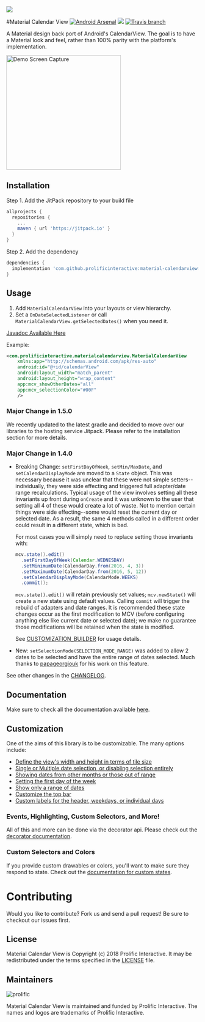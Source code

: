 <img src="/images/hero.png"/>

#Material Calendar View 
[![Android Arsenal](https://img.shields.io/badge/Android%20Arsenal-Material%20Calendar%20View-blue.svg?style=flat)](https://android-arsenal.com/details/1/1531) [![](https://jitpack.io/v/prolificinteractive/material-calendarview.svg)](https://jitpack.io/#prolificinteractive/material-calendarview) [![Travis branch](https://img.shields.io/travis/prolificinteractive/material-calendarview.svg?maxAge=2592000)](https://travis-ci.org/prolificinteractive/material-calendarview)

A Material design back port of Android's CalendarView. The goal is to have a Material look
and feel, rather than 100% parity with the platform's implementation.

<img src="/images/screencast.gif" alt="Demo Screen Capture" width="300px" />

## Installation

Step 1. Add the JitPack repository to your build file

```groovy
allprojects {
  repositories {
    ...
    maven { url 'https://jitpack.io' }
  }
}
```

Step 2. Add the dependency

```groovy
dependencies {
  implementation 'com.github.prolificinteractive:material-calendarview:${version}'
}
```

## Usage

1. Add `MaterialCalendarView` into your layouts or view hierarchy.
2. Set a `OnDateSelectedListener` or call `MaterialCalendarView.getSelectedDates()` when you need it.

[Javadoc Available Here](http://prolificinteractive.github.io/material-calendarview/)

Example:

```xml
<com.prolificinteractive.materialcalendarview.MaterialCalendarView
    xmlns:app="http://schemas.android.com/apk/res-auto"
    android:id="@+id/calendarView"
    android:layout_width="match_parent"
    android:layout_height="wrap_content"
    app:mcv_showOtherDates="all"
    app:mcv_selectionColor="#00F"
    />
```

### Major Change in 1.5.0

We recently updated to the latest gradle and decided to move over our libraries to the hosting service Jitpack.
Please refer to the installation section for more details.

### Major Change in 1.4.0

* Breaking Change: `setFirstDayOfWeek`, `setMin/MaxDate`, and `setCalendarDisplayMode` are moved to a `State` object. This was necessary because it was unclear that these were not simple setters--individually, they were side effecting and triggered full adapter/date range recalculations. Typical usage of the view involves setting all these invariants up front during `onCreate` and it was unknown to the user that setting all 4 of these would create a lot of waste. Not to mention certain things were side effecting--some would reset the current day or selected date. As a result, the same 4 methods called in a different order could result in a different state, which is bad.

  For most cases you will simply need to replace setting those invariants with: 
  ```java
  mcv.state().edit()
    .setFirstDayOfWeek(Calendar.WEDNESDAY)
    .setMinimumDate(CalendarDay.from(2016, 4, 3))
    .setMaximumDate(CalendarDay.from(2016, 5, 12))
    .setCalendarDisplayMode(CalendarMode.WEEKS)
    .commit();
  ```

  `mcv.state().edit()` will retain previously set values; `mcv.newState()` will create a new state using default values. Calling `commit` will trigger the rebuild of adapters and date ranges. It is recommended these state changes occur as the first modification to MCV (before configuring anything else like current date or selected date); we make no guarantee those modifications will be retained when the state is modified.

  See [CUSTOMIZATION_BUILDER](docs/CUSTOMIZATION_BUILDER.md) for usage details.
* New: `setSelectionMode(SELECTION_MODE_RANGE)` was added to allow 2 dates to be selected and have the entire range of dates selected. Much thanks to [papageorgiouk](https://github.com/papageorgiouk) for his work on this feature. 

See other changes in the [CHANGELOG](/CHANGELOG.md).

## Documentation

Make sure to check all the documentation available [here](docs/README.md).

## Customization

One of the aims of this library is to be customizable. The many options include:

* [Define the view's width and height in terms of tile size](docs/CUSTOMIZATION.md#tile-size)
* [Single or Multiple date selection, or disabling selection entirely](docs/CUSTOMIZATION.md#date-selection)
* [Showing dates from other months or those out of range](docs/CUSTOMIZATION.md#showing-other-dates)
* [Setting the first day of the week](docs/CUSTOMIZATION_BUILDER.md#first-day-of-the-week)
* [Show only a range of dates](docs/CUSTOMIZATION_BUILDER.md#date-ranges)
* [Customize the top bar](docs/CUSTOMIZATION.md#topbar-options)
* [Custom labels for the header, weekdays, or individual days](docs/CUSTOMIZATION.md#custom-labels)


### Events, Highlighting, Custom Selectors, and More!

All of this and more can be done via the decorator api. Please check out the [decorator documentation](docs/DECORATORS.md).

### Custom Selectors and Colors

If you provide custom drawables or colors, you'll want to make sure they respond to state.
Check out the [documentation for custom states](docs/CUSTOM_SELECTORS.md).

# Contributing

Would you like to contribute? Fork us and send a pull request! Be sure to checkout our issues first.

## License

Material Calendar View is Copyright (c) 2018 Prolific Interactive. It may be redistributed under the terms specified in the [LICENSE] file.

[LICENSE]: /LICENSE

## Maintainers

![prolific](https://s3.amazonaws.com/prolificsitestaging/logos/Prolific_Logo_Full_Color.png)

Material Calendar View is maintained and funded by Prolific Interactive. The names and logos are trademarks of Prolific Interactive.
